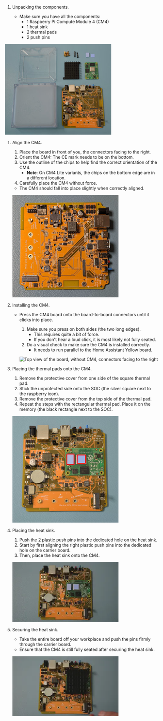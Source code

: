 <!---Installing the Raspberry Pi Compute Module 4-->

1. Unpacking the components.

    - Make sure you have all the components:
      - 1 Raspberry Pi Compute Module 4 (CM4)
      - 1 heat sink
      - 2 thermal pads
      - 2 push pins

  ![Clip showing the components layed out, with the case disassembled](/static/img/yellow/step-5-poe-unpacked.jpeg)

1. Align the CM4.

    1. Place the board in front of you, the connectors facing to the right.
    2. Orient the CM4: The CE mark needs to be on the bottom.
    3. Use the outline of the chips to help find the correct orientation of the CM4.
        - **Note**: On CM4 Lite variants, the chips on the bottom edge are in a different location.
    4. Carefully place the CM4 without force.
      - The CM4 should fall into place slightly when correctly aligned.

    ![Top view of the board, without CM4, connectors facing to the right](/static/img/yellow/step-6-poe-align-cm4.jpeg)

1. Installing the CM4.

    - Press the CM4 board onto the board-to-board connectors until it clicks into place.

      1. Make sure you press on both sides (the two long edges).
          - This requires quite a bit of force.
          - If you don't hear a loud click, it is most likely not fully seated.
      2. Do a visual check to make sure the CM4 is installed correctly.
          - It needs to run parallel to the Home Assistant Yellow board.

      ![Top view of the board, without CM4, connectors facing to the right](/static/img/yellow/install-cm4-01.webp)

1. Placing the thermal pads onto the CM4.

    1. Remove the protective cover from one side of the square thermal pad.
    2. Stick the unprotected side onto the SOC (the silver square next to the raspberry icon).
    3. Remove the protective cover from the top side of the thermal pad.
    4. Repeat the steps with the rectangular thermal pad. Place it on the memory (the black rectangle next to the SOC).

    ![Top view of the board, with the CM4 installed](/static/img/yellow/step-7-poe-heat-pads-placement_callouts.jpeg)

1. Placing the heat sink.

    1. Push the 2 plastic push pins into the dedicated hole on the heat sink.
    2. Start by first aligning the right plastic push pins into the dedicated hole on the carrier board.
    3. Then, place the heat sink onto the CM4.

    ![Top view of the board, showing how to install the heat sink](/static/img/yellow/step-8-install-heatsink.webp)

1. Securing the heat sink.

    - Take the entire board off your workplace and push the pins firmly through the carrier board.
    - Ensure that the CM4 is still fully seated after securing the heat sink.

    ![Top view of the board, showing how to fasten the heat sink pins](/static/img/yellow/step-9-push-pins-heatsink.webp)
